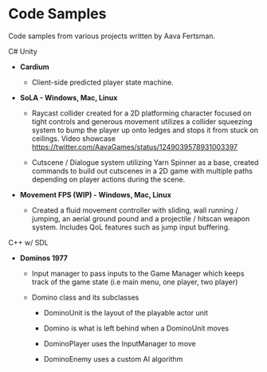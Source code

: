# Code Samples
Code samples from various projects written by Aava Fertsman.

C# Unity

- <b>Cardium</b>

    - Client-side predicted player state machine.

- <b>SoLA - Windows, Mac, Linux</b>

    - Raycast collider created for a 2D platforming character focused on tight controls and generous movement utilizes a collider squeezing system to bump the player up onto ledges and stops it from stuck on ceilings. Video showcase https://twitter.com/AavaGames/status/1249039578931003397

    - Cutscene / Dialogue system utilizing Yarn Spinner as a base, created commands to build out cutscenes in a 2D game with multiple paths depending on player actions during the scene.

- <b>Movement FPS (WIP) - Windows, Mac, Linux</b>

    - Created a fluid movement controller with sliding, wall running / jumping, an aerial ground pound and a projectile / hitscan weapon system. Includes QoL features such as jump input buffering.
    
C++ w/ SDL

- <b>Dominos 1977</b>

    - Input manager to pass inputs to the Game Manager which keeps track of the game state (i.e main menu, one player, two player)
    
    - Domino class and its subclasses
    
        - DominoUnit is the layout of the playable actor unit

        - Domino is what is left behind when a DominoUnit moves

        - DominoPlayer uses the InputManager to move

        - DominoEnemy uses a custom AI algorithm
